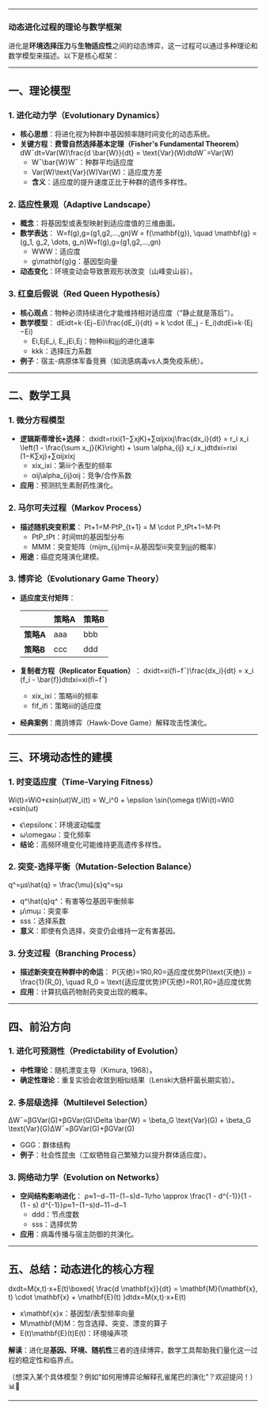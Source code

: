 
---

### ​**动态进化过程的理论与数学框架**​

进化是**环境选择压力**与**生物适应性**之间的动态博弈，这一过程可以通过多种理论和数学模型来描述。以下是核心框架：

---

## ​**一、理论模型**​

### ​**1. 进化动力学（Evolutionary Dynamics）​**​

- ​**核心思想**​：将进化视为种群中基因频率随时间变化的动态系统。
- ​**关键方程**​：​**费雪自然选择基本定理（Fisher's Fundamental Theorem）​**​ dWˉdt=Var(W)\frac{d \bar{W}}{dt} = \text{Var}(W)dtdWˉ​=Var(W)
    - Wˉ\bar{W}Wˉ：种群平均适应度
    - Var(W)\text{Var}(W)Var(W)：适应度方差
    - ​**含义**​：适应度的提升速度正比于种群的遗传多样性。

### ​**2. 适应性景观（Adaptive Landscape）​**​

- ​**概念**​：将基因型或表型映射到适应度值的三维曲面。
- ​**数学表达**​： W=f(g),g=(g1,g2,…,gn)W = f(\mathbf{g}), \quad \mathbf{g} = (g_1, g_2, \dots, g_n)W=f(g),g=(g1​,g2​,…,gn​)
    - WWW：适应度
    - g\mathbf{g}g：基因型向量
- ​**动态变化**​：环境变动会导致景观形状改变（山峰变山谷）。

### ​**3. 红皇后假说（Red Queen Hypothesis）​**​

- ​**核心观点**​：物种必须持续进化才能维持相对适应度（“静止就是落后”）。
- ​**数学模型**​： dEidt=k⋅(Ej−Ei)\frac{dE_i}{dt} = k \cdot (E_j - E_i)dtdEi​​=k⋅(Ej​−Ei​)
    - Ei,EjE_i, E_jEi​,Ej​：物种iii和jjj的进化速率
    - kkk：选择压力系数
- ​**例子**​：宿主-病原体军备竞赛（如流感病毒vs人类免疫系统）。

---

## ​**二、数学工具**​

### ​**1. 微分方程模型**​

- ​**逻辑斯蒂增长+选择**​： dxidt=rixi(1−∑xjK)+∑αijxixj\frac{dx_i}{dt} = r_i x_i \left(1 - \frac{\sum x_j}{K}\right) + \sum \alpha_{ij} x_i x_jdtdxi​​=ri​xi​(1−K∑xj​​)+∑αij​xi​xj​
    - xix_ixi​：第iii个表型的频率
    - αij\alpha_{ij}αij​：竞争/合作系数
- ​**应用**​：预测抗生素耐药性演化。

### ​**2. 马尔可夫过程（Markov Process）​**​

- ​**描述随机突变积累**​： Pt+1=M⋅PtP_{t+1} = M \cdot P_tPt+1​=M⋅Pt​
    - PtP_tPt​：时间ttt的基因型分布
    - MMM：突变矩阵（mijm_{ij}mij​=从基因型iii突变到jjj的概率）
- ​**用途**​：癌症克隆演化建模。

### ​**3. 博弈论（Evolutionary Game Theory）​**​

- ​**适应度支付矩阵**​：
    
    ||策略A|策略B|
    |---|---|---|
    |​**策略A**​|aaa|bbb|
    |​**策略B**​|ccc|ddd|
    
- ​**复制者方程（Replicator Equation）​**​： dxidt=xi(fi−fˉ)\frac{dx_i}{dt} = x_i (f_i - \bar{f})dtdxi​​=xi​(fi​−fˉ​)
    - xix_ixi​：策略iii的频率
    - fif_ifi​：策略iii的适应度
- ​**经典案例**​：鹰鸽博弈（Hawk-Dove Game）解释攻击性演化。

---

## ​**三、环境动态性的建模**​

### ​**1. 时变适应度（Time-Varying Fitness）​**​

Wi(t)=Wi0+ϵsin⁡(ωt)W_i(t) = W_i^0 + \epsilon \sin(\omega t)Wi​(t)=Wi0​+ϵsin(ωt)

- ϵ\epsilonϵ：环境波动幅度
- ω\omegaω：变化频率
- ​**结论**​：高频环境变化可能维持更高遗传多样性。

### ​**2. 突变-选择平衡（Mutation-Selection Balance）​**​

q^=μs\hat{q} = \frac{\mu}{s}q^​=sμ​

- q^\hat{q}q^​：有害等位基因平衡频率
- μ\muμ：突变率
- sss：选择系数
- ​**意义**​：即使有负选择，突变仍会维持一定有害基因。

### ​**3. 分支过程（Branching Process）​**​

- ​**描述新突变在种群中的命运**​： P(灭绝)=1R0,R0=适应度优势P(\text{灭绝}) = \frac{1}{R_0}, \quad R_0 = \text{适应度优势}P(灭绝)=R0​1​,R0​=适应度优势
- ​**应用**​：计算抗癌药物耐药突变出现的概率。

---

## ​**四、前沿方向**​

### ​**1. 进化可预测性（Predictability of Evolution）​**​

- ​**中性理论**​：随机漂变主导（Kimura, 1968）。
- ​**确定性理论**​：重复实验会收敛到相似结果（Lenski大肠杆菌长期实验）。

### ​**2. 多层级选择（Multilevel Selection）​**​

ΔWˉ=βGVar(G)+βGVar(G)\Delta \bar{W} = \beta_G \text{Var}(G) + \beta_G \text{Var}(G)ΔWˉ=βG​Var(G)+βG​Var(G)

- GGG：群体结构
- ​**例子**​：社会性昆虫（工蚁牺牲自己繁殖力以提升群体适应度）。

### ​**3. 网络动力学（Evolution on Networks）​**​

- ​**空间结构影响进化**​： ρ≈1−d−11−(1−s)d−1\rho \approx \frac{1 - d^{-1}}{1 - (1 - s) d^{-1}}ρ≈1−(1−s)d−11−d−1​
    - ddd：节点度数
    - sss：选择优势
- ​**应用**​：病毒传播与宿主防御的共演化。

---

## ​**五、总结：动态进化的核心方程**​

dxdt=M(x,t)⋅x+E(t)\boxed{ \frac{d \mathbf{x}}{dt} = \mathbf{M}(\mathbf{x}, t) \cdot \mathbf{x} + \mathbf{E}(t) }dtdx​=M(x,t)⋅x+E(t)​

- x\mathbf{x}x：基因型/表型频率向量
- M\mathbf{M}M：包含选择、突变、漂变的算子
- E(t)\mathbf{E}(t)E(t)：环境噪声项

​**解读**​：进化是**基因、环境、随机性**三者的连续博弈，数学工具帮助我们量化这一过程的稳定性和临界点。

（想深入某个具体模型？例如“如何用博弈论解释孔雀尾巴的演化”？欢迎提问！） 📊🔬

---

